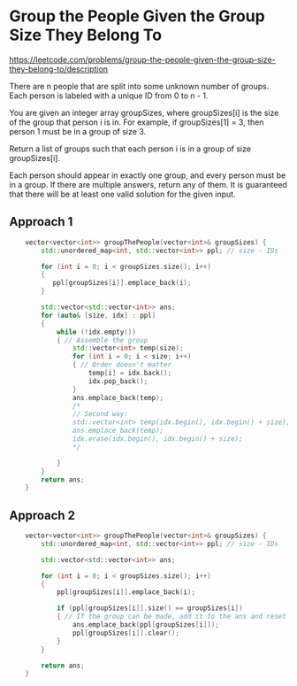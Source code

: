 # Group the People Given the Group Size They Belong To

https://leetcode.com/problems/group-the-people-given-the-group-size-they-belong-to/description

There are n people that are split into some unknown number of groups. Each person is labeled with a unique ID from 0 to n - 1.

You are given an integer array groupSizes, where groupSizes[i] is the size of the group that person i is in. For example, if groupSizes[1] = 3, then person 1 must be in a group of size 3.

Return a list of groups such that each person i is in a group of size groupSizes[i].

Each person should appear in exactly one group, and every person must be in a group. If there are multiple answers, return any of them. It is guaranteed that there will be at least one valid solution for the given input.

## Approach 1

``` C++
    vector<vector<int>> groupThePeople(vector<int>& groupSizes) {
        std::unordered_map<int, std::vector<int>> ppl; // size - IDs

        for (int i = 0; i < groupSizes.size(); i++)
        {
           ppl[groupSizes[i]].emplace_back(i);
        }

        std::vector<std::vector<int>> ans;
        for (auto& [size, idx] : ppl)
        {
            while (!idx.empty())
            { // Assemble the group
                std::vector<int> temp(size);
                for (int i = 0; i < size; i++)
                { // Order doesn't matter
                    temp[i] = idx.back();
                    idx.pop_back();                   
                }
                ans.emplace_back(temp);
                /* 
                // Second way: 
                std::vector<int> temp(idx.begin(), idx.begin() + size);
                ans.emplace_back(temp);
                idx.erase(idx.begin(), idx.begin() + size);
                */

            }
        }
        return ans;
    }
```

## Approach 2

``` C++
    vector<vector<int>> groupThePeople(vector<int>& groupSizes) {
        std::unordered_map<int, std::vector<int>> ppl; // size - IDs

        std::vector<std::vector<int>> ans;

        for (int i = 0; i < groupSizes.size(); i++)
        {
            ppl[groupSizes[i]].emplace_back(i);

            if (ppl[groupSizes[i]].size() == groupSizes[i])
            { // If the group can be made, add it to the ans and reset the container.
                ans.emplace_back(ppl[groupSizes[i]]);
                ppl[groupSizes[i]].clear();
            }
        }

        return ans;
    }
```